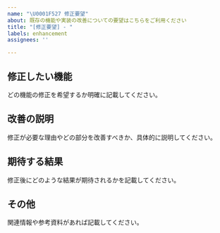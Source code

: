 ```yaml
---
name: "\U0001F527 修正要望"
about: 既存の機能や実装の改善についての要望はこちらをご利用ください
title: "[修正要望] - "
labels: enhancement
assignees: ''

---
```


## 修正したい機能
どの機能の修正を希望するか明確に記載してください。

## 改善の説明
修正が必要な理由やどの部分を改善すべきか、具体的に説明してください。

## 期待する結果
修正後にどのような結果が期待されるかを記載してください。

## その他
関連情報や参考資料があれば記載してください。
